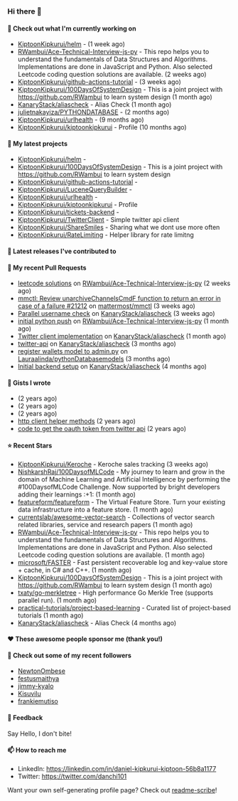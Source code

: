 
### Hi there 👋

#### 👷 Check out what I'm currently working on

- [KiptoonKipkurui/helm](https://github.com/KiptoonKipkurui/helm) -  (1 week ago)
- [RWambui/Ace-Technical-Interview-js-py](https://github.com/RWambui/Ace-Technical-Interview-js-py) - This repo helps you to understand the fundamentals of Data Structures and Algorithms. Implementations are done in JavaScript and Python. Also selected Leetcode coding question solutions are available.  (2 weeks ago)
- [KiptoonKipkurui/github-actions-tutorial](https://github.com/KiptoonKipkurui/github-actions-tutorial) -  (3 weeks ago)
- [KiptoonKipkurui/100DaysOfSystemDesign](https://github.com/KiptoonKipkurui/100DaysOfSystemDesign) - This is a joint project with https://github.com/RWambui to learn system design (1 month ago)
- [KanaryStack/aliascheck](https://github.com/KanaryStack/aliascheck) - Alias Check (1 month ago)
- [julietnakayiza/PYTHONDATABASE](https://github.com/julietnakayiza/PYTHONDATABASE) -  (2 months ago)
- [KiptoonKipkurui/urlhealth](https://github.com/KiptoonKipkurui/urlhealth) -  (9 months ago)
- [KiptoonKipkurui/kiptoonkipkurui](https://github.com/KiptoonKipkurui/kiptoonkipkurui) - Profile (10 months ago)

#### 🌱 My latest projects

- [KiptoonKipkurui/helm](https://github.com/KiptoonKipkurui/helm) - 
- [KiptoonKipkurui/100DaysOfSystemDesign](https://github.com/KiptoonKipkurui/100DaysOfSystemDesign) - This is a joint project with https://github.com/RWambui to learn system design
- [KiptoonKipkurui/github-actions-tutorial](https://github.com/KiptoonKipkurui/github-actions-tutorial) - 
- [KiptoonKipkurui/LuceneQueryBuilder](https://github.com/KiptoonKipkurui/LuceneQueryBuilder) - 
- [KiptoonKipkurui/urlhealth](https://github.com/KiptoonKipkurui/urlhealth) - 
- [KiptoonKipkurui/kiptoonkipkurui](https://github.com/KiptoonKipkurui/kiptoonkipkurui) - Profile
- [KiptoonKipkurui/tickets-backend](https://github.com/KiptoonKipkurui/tickets-backend) - 
- [KiptoonKipkurui/TwitterClient](https://github.com/KiptoonKipkurui/TwitterClient) - Simple twitter api client
- [KiptoonKipkurui/ShareSmiles](https://github.com/KiptoonKipkurui/ShareSmiles) - Sharing what we dont use more often
- [KiptoonKipkurui/RateLimiting](https://github.com/KiptoonKipkurui/RateLimiting) - Helper library for rate limitng 

#### 🔭 Latest releases I've contributed to


#### 🔨 My recent Pull Requests

- [leetcode solutions](https://github.com/RWambui/Ace-Technical-Interview-js-py/pull/26) on [RWambui/Ace-Technical-Interview-js-py](https://github.com/RWambui/Ace-Technical-Interview-js-py) (2 weeks ago)
- [mmctl: Review unarchiveChannelsCmdF function to return an error in case of a failure #21212](https://github.com/mattermost/mmctl/pull/572) on [mattermost/mmctl](https://github.com/mattermost/mmctl) (3 weeks ago)
- [Parallel username check](https://github.com/KanaryStack/aliascheck/pull/53) on [KanaryStack/aliascheck](https://github.com/KanaryStack/aliascheck) (3 weeks ago)
- [initial python push](https://github.com/RWambui/Ace-Technical-Interview-js-py/pull/25) on [RWambui/Ace-Technical-Interview-js-py](https://github.com/RWambui/Ace-Technical-Interview-js-py) (1 month ago)
- [Twitter client implementation](https://github.com/KanaryStack/aliascheck/pull/40) on [KanaryStack/aliascheck](https://github.com/KanaryStack/aliascheck) (1 month ago)
- [twitter-api](https://github.com/KanaryStack/aliascheck/pull/17) on [KanaryStack/aliascheck](https://github.com/KanaryStack/aliascheck) (3 months ago)
- [register wallets model to admin.py](https://github.com/Lauraalinda/pythonDatabasemodels/pull/1) on [Lauraalinda/pythonDatabasemodels](https://github.com/Lauraalinda/pythonDatabasemodels) (3 months ago)
- [Initial backend setup](https://github.com/KanaryStack/aliascheck/pull/7) on [KanaryStack/aliascheck](https://github.com/KanaryStack/aliascheck) (4 months ago)


#### 📓 Gists I wrote

- [](https://gist.github.com/75f8e6859120ff76384203162ff71031) (2 years ago)
- [](https://gist.github.com/36d123dbcfae3aa16c9fa05d14b77e70) (2 years ago)
- [](https://gist.github.com/03aa6a9e4d1f6e83ffe6ce69bac8ade0) (2 years ago)
- [http client helper methods](https://gist.github.com/42b4af13921bcb86f7f2aa61d76dc5f3) (2 years ago)
- [code to get the oauth token from twitter api](https://gist.github.com/4f857e433d186cdd79501c0bd4bff8b9) (2 years ago)

#### ⭐ Recent Stars

- [KiptoonKipkurui/Keroche](https://github.com/KiptoonKipkurui/Keroche) - Keroche sales tracking (3 weeks ago)
- [NishkarshRaj/100DaysofMLCode](https://github.com/NishkarshRaj/100DaysofMLCode) - My journey to learn and grow in the domain of Machine Learning and Artificial Intelligence by performing the #100DaysofMLCode Challenge. Now supported by bright developers adding their learnings :&#43;1: (1 month ago)
- [featureform/featureform](https://github.com/featureform/featureform) - The Virtual Feature Store. Turn your existing data infrastructure into a feature store. (1 month ago)
- [currentslab/awesome-vector-search](https://github.com/currentslab/awesome-vector-search) - Collections of vector search related libraries, service and research papers (1 month ago)
- [RWambui/Ace-Technical-Interview-js-py](https://github.com/RWambui/Ace-Technical-Interview-js-py) - This repo helps you to understand the fundamentals of Data Structures and Algorithms. Implementations are done in JavaScript and Python. Also selected Leetcode coding question solutions are available.  (1 month ago)
- [microsoft/FASTER](https://github.com/microsoft/FASTER) - Fast persistent recoverable log and key-value store &#43; cache, in C# and C&#43;&#43;. (1 month ago)
- [KiptoonKipkurui/100DaysOfSystemDesign](https://github.com/KiptoonKipkurui/100DaysOfSystemDesign) - This is a joint project with https://github.com/RWambui to learn system design (1 month ago)
- [txaty/go-merkletree](https://github.com/txaty/go-merkletree) - High performance Go Merkle Tree (supports parallel run). (1 month ago)
- [practical-tutorials/project-based-learning](https://github.com/practical-tutorials/project-based-learning) - Curated list of project-based tutorials (1 month ago)
- [KanaryStack/aliascheck](https://github.com/KanaryStack/aliascheck) - Alias Check (4 months ago)

#### ❤️ These awesome people sponsor me (thank you!)


#### 👯 Check out some of my recent followers

- [NewtonOmbese](https://github.com/NewtonOmbese)
- [festusmaithya](https://github.com/festusmaithya)
- [jimmy-kyalo](https://github.com/jimmy-kyalo)
- [Kisuvilu](https://github.com/Kisuvilu)
- [frankiemutiso](https://github.com/frankiemutiso)

#### 💬 Feedback

Say Hello, I don't bite!

#### 📫 How to reach me
- LinkedIn: https://linkedin.com/in/daniel-kipkurui-kiptoon-56b8a1177
- Twitter: https://twitter.com/danchi101


Want your own self-generating profile page? Check out [readme-scribe](https://github.com/muesli/readme-scribe)!
